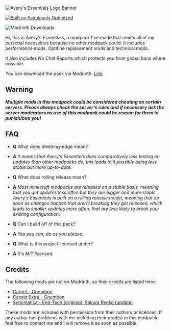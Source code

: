 ![Avery's Essentials Logo Banner](https://github.com/SlagterJ/averys-essentials-archive/raw/main/host/banner-main.png "Avery's Essentials")

[![Built on Fabulously Optimized](https://cdn.jsdelivr.net/npm/@intergrav/devins-badges@3/assets/cozy/built-with/fabulously-optimized_64h.png)](https://download.fo)

![Modrinth Downloads](https://img.shields.io/modrinth/dt/xNGaA9W4)

Hi, this is Avery's Essentials, a modpack I've made that meets all of my personal necessities because no other modpack could.
It includes performance mods, Optifine replacement mods and technical mods.

It also includes No Chat Reports which protects you from global bans where possible.

You can download the pack via Modrinth.
[Link](https://modrinth.com/modpack/averys-essentials)

## Warning

**_Multiple mods in this modpack could be considered cheating on certain servers. Please always check the server's rules and if
necessary ask the server moderators as use of this modpack could be reason for them to punish/ban you!_**

## FAQ

- **Q** What does bleeding-edge mean?
- **A** _It means that Avery's Essentials does comparatively less testing on updates than
  other modpacks do, this leads to it possibly being less stable but more up-to-date._

- **Q** What does rolling release mean?
- **A** _Most minecraft modpacks are released on a stable basis, meaning that you get
  updates less often but they are bigger and more stable. Avery's Essentials is built on
  a rolling release model, meaning that as soon as changes happen that aren't breaking they
  get released, which leads to smaller updates more often, that are less likely to break
  your existing configuration._

- **Q** Can I build off of this pack?
- **A** _Yes you can, do as you please._

- **Q** What is this project licensed under?
- **A** _It's MIT licensed._

## Credits

The following mods are not on Modrinth, so their credits are listed here:

- [Carpet - Gnembon](https://www.curseforge.com/minecraft/mc-mods/carpet)
- [Carpet Extra - Gnembon](https://www.curseforge.com/minecraft/mc-mods/carpet-extra)
- [Syncmatica - End-Tech (original), Sakura Ryoko (update)](https://github.com/sakura-ryoko/syncmatica)

These mods are included with permission from their authors or licenses. If any author has problems with me
including their mod(s) in this modpack, feel free to contact me and I will remove it as soon as possible.
